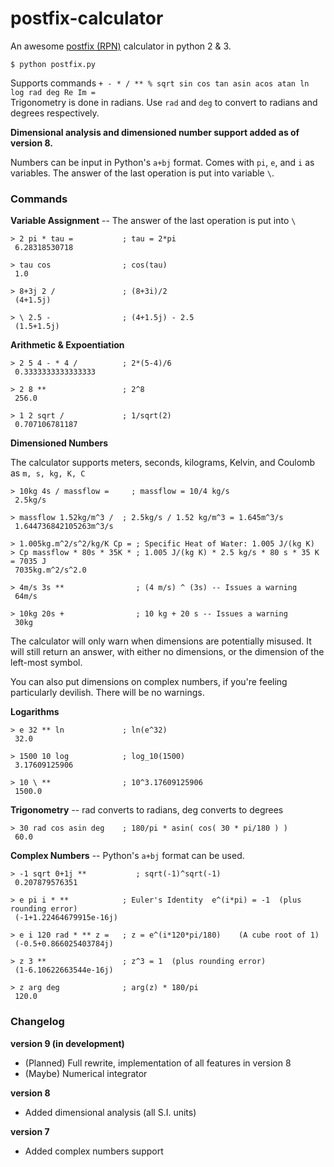 # postfix-calculator
An awesome [postfix (RPN)](https://en.wikipedia.org/wiki/Reverse_Polish_notation) calculator in python 2 &amp; 3.

    $ python postfix.py

Supports commands `+ - * / ** % sqrt sin cos tan asin acos atan ln log rad deg Re Im =`  
Trigonometry is done in radians. Use `rad` and `deg` to convert to radians and degrees respectively.

**Dimensional analysis and dimensioned number support added as of version 8.**

Numbers can be input in Python's `a+bj` format. Comes with `pi`, `e`, and `i` as variables. The answer of the last operation is put into variable `\`.

### Commands
**Variable Assignment** -- The answer of the last operation is put into `\`

    > 2 pi * tau =           ; tau = 2*pi
     6.28318530718
    
    > tau cos                ; cos(tau)
     1.0
    
    > 8+3j 2 /               ; (8+3i)/2
     (4+1.5j)
    
    > \ 2.5 -                ; (4+1.5j) - 2.5
     (1.5+1.5j)

**Arithmetic & Expoentiation**

    > 2 5 4 - * 4 /          ; 2*(5-4)/6
     0.3333333333333333
    
    > 2 8 **                 ; 2^8
     256.0
    
    > 1 2 sqrt /             ; 1/sqrt(2)
     0.707106781187

**Dimensioned Numbers**

The calculator supports meters, seconds, kilograms, Kelvin, and Coulomb as `m, s, kg, K, C`

    > 10kg 4s / massflow =     ; massflow = 10/4 kg/s
     2.5kg/s
    
    > massflow 1.52kg/m^3 /  ; 2.5kg/s / 1.52 kg/m^3 = 1.645m^3/s
     1.644736842105263m^3/s
    
    > 1.005kg.m^2/s^2/kg/K Cp = ; Specific Heat of Water: 1.005 J/(kg K)
    > Cp massflow * 80s * 35K * ; 1.005 J/(kg K) * 2.5 kg/s * 80 s * 35 K = 7035 J
     7035kg.m^2/s^2.0
    
    > 4m/s 3s **                ; (4 m/s) ^ (3s) -- Issues a warning
     64m/s
    
    > 10kg 20s +                ; 10 kg + 20 s -- Issues a warning
     30kg

The calculator will only warn when dimensions are potentially misused. It will still return an answer, with either no dimensions, or the dimension of the left-most symbol.

You can also put dimensions on complex numbers, if you're feeling particularly devilish. There will be no warnings.

**Logarithms**

    > e 32 ** ln             ; ln(e^32)
     32.0
    
    > 1500 10 log            ; log_10(1500)
     3.17609125906
    
    > 10 \ **                ; 10^3.17609125906
     1500.0

**Trigonometry** -- rad converts to radians, deg converts to degrees

    > 30 rad cos asin deg    ; 180/pi * asin( cos( 30 * pi/180 ) )
     60.0

**Complex Numbers** -- Python's `a+bj` format can be used.

    > -1 sqrt 0+1j **           ; sqrt(-1)^sqrt(-1)
     0.207879576351
    
    > e pi i * **            ; Euler's Identity  e^(i*pi) = -1  (plus rounding error)
     (-1+1.22464679915e-16j)
    
    > e i 120 rad * ** z =   ; z = e^(i*120*pi/180)    (A cube root of 1)
     (-0.5+0.866025403784j)
    
    > z 3 **                 ; z^3 = 1  (plus rounding error)
     (1-6.10622663544e-16j)
    
    > z arg deg              ; arg(z) * 180/pi
     120.0

### Changelog
**version 9 (in development)**
 - (Planned) Full rewrite, implementation of all features in version 8
 - (Maybe) Numerical integrator

**version 8**
 - Added dimensional analysis (all S.I. units)

**version 7**
 - Added complex numbers support